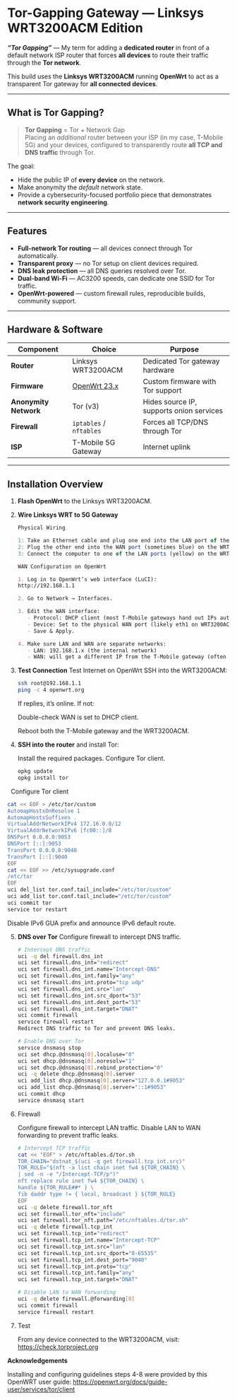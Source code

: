 #  Tor-Gapping Gateway — Linksys WRT3200ACM Edition

**_“Tor Gapping”_** — My term for adding a **dedicated router** in front of a default network ISP router that forces **all devices** to route their traffic through the **Tor network**.

This build uses the **Linksys WRT3200ACM** running **OpenWrt** to act as a transparent Tor gateway for **all connected devices**.

---

##  What is Tor Gapping?

> **Tor Gapping** = Tor + Network Gap  
> Placing an *additional* router between your ISP (in my case, T-Mobile 5G) and your devices, configured to transparently route **all TCP and DNS traffic** through Tor.

The goal:
- Hide the public IP of **every device** on the network.
- Make anonymity the *default* network state.
- Provide a cybersecurity-focused portfolio piece that demonstrates **network security engineering**.

---

##  Features

- **Full-network Tor routing** — all devices connect through Tor automatically.
- **Transparent proxy** — no Tor setup on client devices required.
- **DNS leak protection** — all DNS queries resolved over Tor.
- **Dual-band Wi-Fi** — AC3200 speeds, can dedicate one SSID for Tor traffic.
- **OpenWrt-powered** — custom firewall rules, reproducible builds, community support.

---

##  Hardware & Software

| Component             | Choice                         | Purpose |
|-----------------------|--------------------------------|---------|
| **Router**            | Linksys WRT3200ACM             | Dedicated Tor gateway hardware |
| **Firmware**          | [OpenWrt 23.x](https://openwrt.org/toh/linksys/wrt3200acm) | Custom firmware with Tor support |
| **Anonymity Network** | Tor (v3)                       | Hides source IP, supports onion services |
| **Firewall**          | `iptables` / `nftables`        | Forces all TCP/DNS through Tor |
| **ISP**               | T-Mobile 5G Gateway            | Internet uplink |

---

##  Installation Overview

1. **Flash OpenWrt** to the Linksys WRT3200ACM.
2. **Wire Linksys WRT to 5G Gateway**
   ```javascript
   Physical Wiring
   
   1: Take an Ethernet cable and plug one end into the LAN port of the T-Mobile 5G Gateway (often labeled LAN or numbered).
   2: Plug the other end into the WAN port (sometimes blue) on the WRT3200ACM.
   3: Connect the computer to one of the LAN ports (yellow) on the WRT3200ACM or join its Wi-Fi network.
   ```
   ```md
   WAN Configuration on OpenWrt
   
   1. Log in to OpenWrt’s web interface (LuCI):
   http://192.168.1.1
   
   2. Go to Network → Interfaces.
   
   3. Edit the WAN interface:
      - Protocol: DHCP client (most T-Mobile gateways hand out IPs automatically).
      - Device: Set to the physical WAN port (likely eth1 on WRT3200ACM).
      - Save & Apply.
   
   4. Make sure LAN and WAN are separate networks:
      - LAN: 192.168.1.x (the internal network)
      - WAN: will get a different IP from the T-Mobile gateway (often 192.168.12.x or 192.168.0.x).
   ```
3. **Test Connection**
   Test Internet on OpenWrt
   SSH into the WRT3200ACM:
   
   ```bash
   ssh root@192.168.1.1
   ping -c 4 openwrt.org
   ```
   If replies, it’s online. If not:
   
   Double-check WAN is set to DHCP client.
   
   Reboot both the T-Mobile gateway and the WRT3200ACM.
4. **SSH into the router** and install Tor:

   Install the required packages. Configure Tor client.
   ```bash
   opkg update
   opkg install tor
   ```
 
   Configure Tor client
   ```bash
   cat << EOF > /etc/tor/custom
   AutomapHostsOnResolve 1
   AutomapHostsSuffixes .
   VirtualAddrNetworkIPv4 172.16.0.0/12
   VirtualAddrNetworkIPv6 [fc00::]/8
   DNSPort 0.0.0.0:9053
   DNSPort [::]:9053
   TransPort 0.0.0.0:9040
   TransPort [::]:9040
   EOF
   cat << EOF >> /etc/sysupgrade.conf
   /etc/tor
   EOF
   uci del_list tor.conf.tail_include="/etc/tor/custom"
   uci add_list tor.conf.tail_include="/etc/tor/custom"
   uci commit tor
   service tor restart
   ```
   Disable IPv6 GUA prefix and announce IPv6 default route.

5. **DNS over Tor**
   Configure firewall to intercept DNS traffic.
   
   ```bash
   # Intercept DNS traffic
   uci -q del firewall.dns_int
   uci set firewall.dns_int="redirect"
   uci set firewall.dns_int.name="Intercept-DNS"
   uci set firewall.dns_int.family="any"
   uci set firewall.dns_int.proto="tcp udp"
   uci set firewall.dns_int.src="lan"
   uci set firewall.dns_int.src_dport="53"
   uci set firewall.dns_int.dest_port="53"
   uci set firewall.dns_int.target="DNAT"
   uci commit firewall
   service firewall restart
   Redirect DNS traffic to Tor and prevent DNS leaks.

   # Enable DNS over Tor
   service dnsmasq stop
   uci set dhcp.@dnsmasq[0].localuse="0"
   uci set dhcp.@dnsmasq[0].noresolv="1"
   uci set dhcp.@dnsmasq[0].rebind_protection="0"
   uci -q delete dhcp.@dnsmasq[0].server
   uci add_list dhcp.@dnsmasq[0].server="127.0.0.1#9053"
   uci add_list dhcp.@dnsmasq[0].server="::1#9053"
   uci commit dhcp
   service dnsmasq start
   ```
   
7. Firewall

   Configure firewall to intercept LAN traffic. Disable LAN to WAN forwarding to prevent traffic leaks.

   ```bash
   # Intercept TCP traffic
   cat << "EOF" > /etc/nftables.d/tor.sh
   TOR_CHAIN="dstnat_$(uci -q get firewall.tcp_int.src)"
   TOR_RULE="$(nft -a list chain inet fw4 ${TOR_CHAIN} \
   | sed -n -e "/Intercept-TCP/p")"
   nft replace rule inet fw4 ${TOR_CHAIN} \
   handle ${TOR_RULE##* } \
   fib daddr type != { local, broadcast } ${TOR_RULE}
   EOF
   uci -q delete firewall.tor_nft
   uci set firewall.tor_nft="include"
   uci set firewall.tor_nft.path="/etc/nftables.d/tor.sh"
   uci -q delete firewall.tcp_int
   uci set firewall.tcp_int="redirect"
   uci set firewall.tcp_int.name="Intercept-TCP"
   uci set firewall.tcp_int.src="lan"
   uci set firewall.tcp_int.src_dport="0-65535"
   uci set firewall.tcp_int.dest_port="9040"
   uci set firewall.tcp_int.proto="tcp"
   uci set firewall.tcp_int.family="any"
   uci set firewall.tcp_int.target="DNAT"
   ```
   ```bash
   # Disable LAN to WAN forwarding
   uci -q delete firewall.@forwarding[0]
   uci commit firewall
   service firewall restart
   ```
   
8. Test

   From any device connected to the WRT3200ACM, visit:
   https://check.torproject.org

**Acknowledgements**

Installing and configuring guidelines steps 4-8 were provided by this OpenWRT user guide: https://openwrt.org/docs/guide-user/services/tor/client

